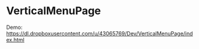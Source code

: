 VerticalMenuPage
================
 Demo: https://dl.dropboxusercontent.com/u/43065769/Dev/VerticalMenuPage/index.html

